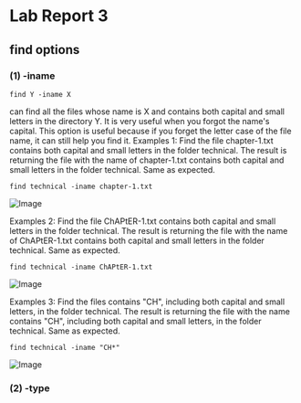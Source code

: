 # Lab Report 3

## find options
### (1) -iname 
```
find Y -iname X
```
can find all the files whose name is X and contains both capital and small letters in the directory Y. It is very useful when you forgot the name's capital. This option is useful because if you forget the letter case of the file name, it can still help you find it.
Examples 1:
Find the file chapter-1.txt contains both capital and small letters in the folder technical.
The result is returning the file with the name of chapter-1.txt contains both capital and small letters in the folder technical. Same as expected.
```
find technical -iname chapter-1.txt
```
![Image](https://sara0112.github.io/cse15l-lab-reports/lab3_01.png)

Examples 2:
Find the file ChAPtER-1.txt contains both capital and small letters in the folder technical.
The result is returning the file with the name of ChAPtER-1.txt contains both capital and small letters in the folder technical. Same as expected.

```
find technical -iname ChAPtER-1.txt
```
![Image](https://sara0112.github.io/cse15l-lab-reports/lab3_02.png)

Examples 3:
Find the files contains "CH", including both capital and small letters, in the folder technical.
The result is returning the file with the name contains "CH", including both capital and small letters, in the folder technical. Same as expected.

```
find technical -iname "CH*"
```
![Image](https://sara0112.github.io/cse15l-lab-reports/lab3_03.png)


### (2) -type 
